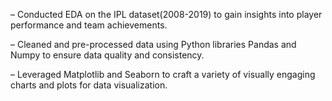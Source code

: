 – Conducted EDA on the IPL dataset(2008-2019) to gain insights into player performance and team achievements.

– Cleaned and pre-processed data using Python libraries Pandas and Numpy to ensure data quality and consistency.

– Leveraged Matplotlib and Seaborn to craft a variety of visually engaging charts and plots for data visualization.
